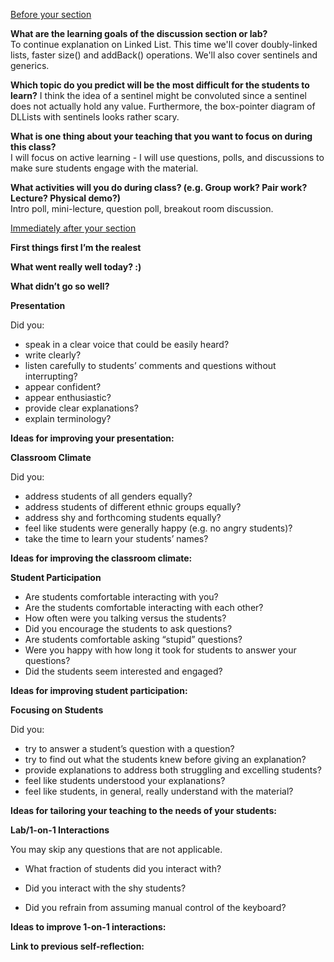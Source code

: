 <ins>Before your section</ins>  
  
**What are the learning goals of the discussion section or lab?**  
  To continue explanation on Linked List. This time we'll cover doubly-linked lists, faster
  size() and addBack() operations. We'll also cover sentinels and generics.
  
**Which topic do you predict will be the most difficult for the students to learn?** 
  I think the idea of a sentinel might be convoluted since a sentinel does not actually hold any value.
  Furthermore, the box-pointer diagram of DLLists with sentinels looks rather scary.
  
**What is one thing about your teaching that you want to focus on during this class?**  
  I will focus on active learning - I will use questions, polls, and discussions to make sure students engage with
  the material.
  
  
**What activities will you do during class? (e.g. Group work? Pair work? Lecture? Physical demo?)**  
  Intro poll, mini-lecture, question poll, breakout room discussion.
  
<ins>Immediately after your section</ins>  
  
**First things first I’m the realest**  
  
**What went really well today? :)**  
  
  
**What didn’t go so well?**  
  
  
**Presentation**  
  
Did you:

*   speak in a clear voice that could be easily heard?
*   write clearly?
*   listen carefully to students’ comments and questions without interrupting?
*   appear confident?
*   appear enthusiastic?
*   provide clear explanations?
*   explain terminology?

  
**Ideas for improving your presentation:**  
  
  
**Classroom Climate**  
  
Did you:

*   address students of all genders equally?
*   address students of different ethnic groups equally?
*   address shy and forthcoming students equally?
*   feel like students were generally happy (e.g. no angry students)?
*   take the time to learn your students’ names?

  
**Ideas for improving the classroom climate:**  
  
  
**Student Participation**  

*   Are students comfortable interacting with you?
*   Are the students comfortable interacting with each other?
*   How often were you talking versus the students?
*   Did you encourage the students to ask questions?
*   Are students comfortable asking “stupid” questions?
*   Were you happy with how long it took for students to answer your questions?
*   Did the students seem interested and engaged?

  
**Ideas for improving student participation:**  
  
  
**Focusing on Students**  
  
Did you:

*   try to answer a student’s question with a question?
*   try to find out what the students knew before giving an explanation?
*   provide explanations to address both struggling and excelling students?
*   feel like students understood your explanations?
*   feel like students, in general, really understand with the material?

  
**Ideas for tailoring your teaching to the needs of your students:**  
  
  
**Lab/1-on-1 Interactions**  
  
You may skip any questions that are not applicable.  

*   What fraction of students did you interact with?

*   Did you interact with the shy students?
*   Did you refrain from assuming manual control of the keyboard?

  
**Ideas to improve 1-on-1 interactions:**  
  
**Link to previous self-reflection:**